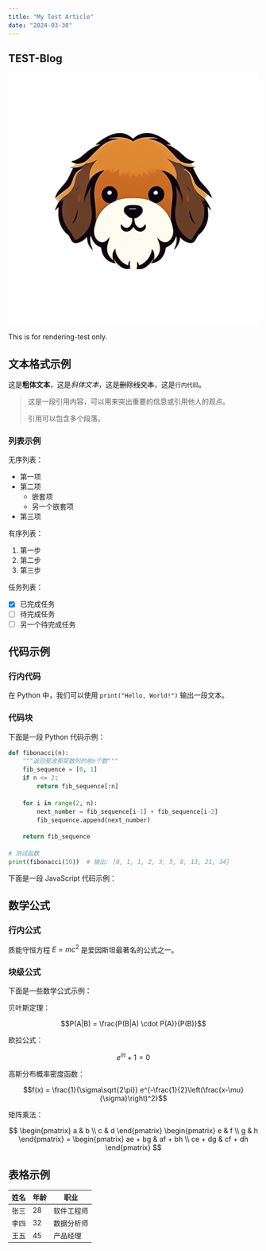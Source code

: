 ```yaml
---
title: "My Test Article"
date: "2024-03-30"
---
```

## TEST-Blog

![logo](./assets/logo.png)

This is for rendering-test only. 

## 文本格式示例

这是**粗体文本**，这是*斜体文本*，这是~~删除线文本~~，这是`行内代码`。

> 这是一段引用内容，可以用来突出重要的信息或引用他人的观点。
> 
> 引用可以包含多个段落。

### 列表示例

无序列表：

- 第一项
- 第二项
  - 嵌套项
  - 另一个嵌套项
- 第三项

有序列表：

1. 第一步
2. 第二步
3. 第三步

任务列表：

- [x] 已完成任务
- [ ] 待完成任务
- [ ] 另一个待完成任务

## 代码示例

### 行内代码

在 Python 中，我们可以使用 `print("Hello, World!")` 输出一段文本。

### 代码块

下面是一段 Python 代码示例：

```python
def fibonacci(n):
    """返回斐波那契数列的前n个数"""
    fib_sequence = [0, 1]
    if n <= 2:
        return fib_sequence[:n]
    
    for i in range(2, n):
        next_number = fib_sequence[i-1] + fib_sequence[i-2]
        fib_sequence.append(next_number)
    
    return fib_sequence

# 测试函数
print(fibonacci(10))  # 输出: [0, 1, 1, 2, 3, 5, 8, 13, 21, 34]
```

下面是一段 JavaScript 代码示例：



## 数学公式

### 行内公式

质能守恒方程 $E=mc^2$ 是爱因斯坦最著名的公式之一。

### 块级公式

下面是一些数学公式示例：

贝叶斯定理：

$$P(A|B) = \frac{P(B|A) \cdot P(A)}{P(B)}$$

欧拉公式：

$$e^{i\pi} + 1 = 0$$

高斯分布概率密度函数：

$$f(x) = \frac{1}{\sigma\sqrt{2\pi}} e^{-\frac{1}{2}\left(\frac{x-\mu}{\sigma}\right)^2}$$

矩阵乘法：

$$
\begin{pmatrix}
a & b \\
c & d
\end{pmatrix}
\begin{pmatrix}
e & f \\
g & h
\end{pmatrix} =
\begin{pmatrix}
ae + bg & af + bh \\
ce + dg & cf + dh
\end{pmatrix}
$$

## 表格示例

| 姓名 | 年龄 | 职业 |
|------|------|------|
| 张三 | 28   | 软件工程师 |
| 李四 | 32   | 数据分析师 |
| 王五 | 45   | 产品经理 |


